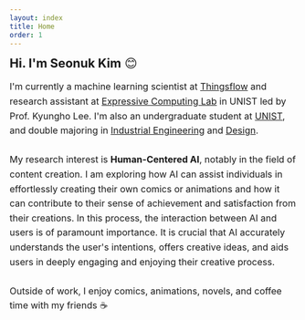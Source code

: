 ```yaml
---
layout: index
title: Home
order: 1
---
```


<span style="font-size: 16pt;"><b>Hi. I'm Seonuk Kim</b> 😊</span>

<p style="font-size: 12pt; line-height: 160%;">
  I'm currently a machine learning scientist at <a href="https://thingsflow.com/">Thingsflow</a> and research assistant at <a href="https://www.klee141.com/">Expressive Computing Lab</a> in UNIST led by Prof. Kyungho Lee. I'm also an undergraduate student at <a href="https://unist.ac.kr/">UNIST</a>, and double majoring in <a href="https://ie.unist.ac.kr/eng/">Industrial Engineering</a> and <a href="https://design.unist.ac.kr/">Design</a>.<br><br>
  My research interest is <strong>Human-Centered AI</strong>, notably in the field of content creation. I am exploring how AI can assist individuals in effortlessly creating their own comics or animations and how it can contribute to their sense of achievement and satisfaction from their creations. In this process, the interaction between AI and users is of paramount importance. It is crucial that AI accurately understands the user's intentions, offers creative ideas, and aids users in deeply engaging and enjoying their creative process.<br><br>
  Outside of work, I enjoy comics, animations, novels, and coffee time with my friends ☕
</p>
